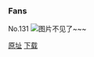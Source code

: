 ### Fans
No.131
![图片不见了~~~](https://imgs.xkcd.com/comics/fans.png)

[原址](https://xkcd.com//131) [下载](https://imgs.xkcd.com/comics/fans.png)

